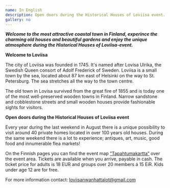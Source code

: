 ```yaml
---
name: In English
description: Open doors during the Historical Houses of Loviisa event.
gallery: no
---
```

***Welcome to the most attractive coastal town in Finland, experince the charming old houses and beautiful gardens and enjoy the unique atmosphere during the Historical Houses of Loviisa-event.***

**Welcome to Loviisa**

The city of Loviisa was founded in 1745. It's named after Lovisa Ulrika, the Swedish Queen consort of Adolf Frederick of Sweden. Loviisa is a small town by the sea, located about 87 km east of Helsinki on the way to St. Petersburg. The sea stretches all the way to the town centre.

The old town in Lovisa survived from the great fire of 1855 and is today one of the most well-preserved wooden towns in Finland. Narrow sandstone and cobblestone streets and small wooden houses provide fashionable sights for visitors.

**Open doors during the Historical Houses of Loviisa event**

Every year during the last weekend in August there is a unique possibility to visit around 40 private homes located in over 100 years old houses. During the same weekend there is a lot to experience; antiques, art, music, good food and innumerable flea markets!

On the Finnish pages you can find the event map [”Tapahtumakartta”](/ohjelma/kartta/kartta.pdf) over the event area. Tickets are available when you arrive, payable in cash. The ticket price for adults is 18 EUR and groups over 20 members á 15 EiR. Kids under age 12 are for free.

For more information contact: [loviisanwanhattalot@gmail.com](mailto:loviisanwanhattalot@gmail.com)